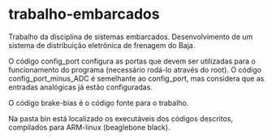 # trabalho-embarcados
Trabalho da disciplina de sistemas embarcados.
Desenvolvimento de um sistema de distribuição eletrônica de frenagem do Baja.

O código config_port configura as portas que devem ser utilizadas para o funcionamento do programa (necessário rodá-lo através do root).
O código config_port_minus_ADC é semelhante ao config_port, mas considera que as entradas analógicas já estão configuradas.


O código brake-bias é o código fonte para o trabalho.


Na pasta bin está localizado os executáveis dos códigos descritos, compilados para ARM-linux (beaglebone black).
